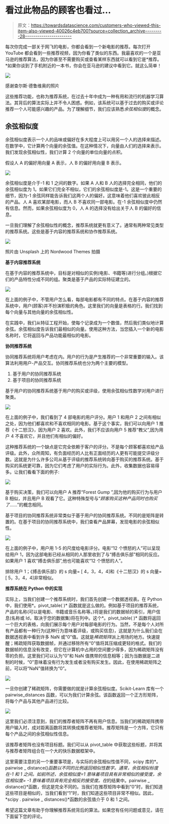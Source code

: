# 看过此物品的顾客也看过…

> 原文：<https://towardsdatascience.com/customers-who-viewed-this-item-also-viewed-40026c4eb700?source=collection_archive---------28----------------------->

每次你完成一部关于网飞的电影，你都会看到一个新电影的推荐。每次打开 YouTube 都会看到一些推荐视频，因为你看了类似的东西。我最喜欢的一个是亚马逊的推荐算法，因为你甚至不需要购买或查看某样东西就可以看到它是*推荐。*如果你谈到了手机附近的一本书，你会在亚马逊的建议中看到它。就这么简单！

![](img/b3f866f3806586db49166e4d31319e02.png)

感谢查尔斯·德鲁维奥的照片

这些推荐功能，也称为推荐系统，在过去十年中成为一种有用和流行的机器学习算法。其背后的算法实际上并不令人困惑。例如，该系统可以基于过去的购买或评论推荐一个人可能感兴趣的产品。为了理解细节，我们应该熟悉*余弦相似度*的概念。

## **余弦相似度**

余弦相似度表示一个人的品味或偏好在多大程度上可以用另一个人的选择来描述。在数学中，它计算两个向量的余弦值。在这种情况下，向量由人们的选择来表示。我们发现余弦相似性，我们计算 2 个向量的单位向量的点积。

假设人 A 的偏好用向量 A 表示，人 B 的偏好用向量 B 表示。

![](img/371bddad4e48ce8743af605c060c62e2.png)

余弦相似度是介于-1 和 1 之间的数字。如果 A 人和 B 人的选择完全相同，他们的余弦相似度为 1。如果它们完全不相似，它们的余弦相似度是-1。这是一个重要的细节，因为-1 余弦同样能告诉我们这两个人的偏好。这意味着他们喜欢彼此相反的产品。人 A 喜欢某部电影，而人 B 不喜欢同一部电影。在-1 余弦相似度中仍然有信息。然而，如果余弦相似度为 0，人 A 的选择没有给出关于人 B 的偏好的信息。

一旦我们理解了余弦相似性的概念，推荐系统就更有意义了。通常有两种常见类型的推荐系统。这些是基于内容的推荐系统和协作推荐系统。

![](img/2dc63614da60be0757a5d72f526e6c66.png)

照片由 Unsplash 上的 Nordwood Themes 拍摄

**基于内容推荐系统**

在基于内容的推荐系统中，目标是对相似的实例(电影、书籍等)进行分组。)根据它们的产品特性分成不同的组。聚类是基于产品的实际特征建立的。

![](img/f194a78d715c24e6186076b6635b1b5e.png)

在上面的例子中，不管用户怎么看，每部电影都有不同的特点。在基于内容的推荐系统中，用户(顾客)并不扮演积极的角色。这里我们的向量是表格的行。我们找到每个向量与其他向量的余弦相似性。

在实践中，我们从特征工程开始，使每个记录成为一个数值，然后我们类似地计算余弦。余弦相似度告诉我们最相似的向量。使用这种方法，当您插入一个新的电影名称时，它将返回与产品功能最相似的电影。

**协同推荐系统**

协同推荐系统将用户考虑在内。用户的行为是产生推荐的一个非常重要的输入。该算法利用用户-产品交互。协同推荐系统也分为两个主要的模型。

1.  基于用户的协同推荐系统
2.  基于项目的协同推荐系统

基于用户的协同推荐系统基于用户的购买或评级，使用余弦相似性数学对用户进行聚类。

![](img/5098dd8907510abe7a5e6d5d63eaa356.png)

在上面的例子中，我们看到了 4 部电影的用户评分。用户 1 和用户 2 之间有相似之处，因为他们都喜欢和不喜欢相同的电影。基于这个事实，我们可以向用户 1 推荐《十二怒汉》，因为用户 2 喜欢。此外，我们不应该向用户 5 推荐“教父”,因为用户 4 不喜欢它，并且他们有相似的偏好。

这种推荐系统的一个缺点是它完全依赖于客户的评分。不是每个顾客都喜欢给产品评级。此外，众所周知，有负面经历的人比有正面经历的人更有可能提交评级分数。这就是为什么许多公司从基于评级的推荐系统转向基于购买的推荐系统。基于购买的系统更可靠，因为它们考虑了用户的实际行为。此外，收集数据也容易得多。让我们看看下面的例子:

![](img/e29df5485c2f1c6a474b187ff7656581.png)

基于购买决策，我们可以向用户 A 推荐“Forest Gump ”,因为他的购买行为与用户 B 相似，并且用户 B 观看了它。这种特殊型号与“*顾客购买这种产品同时也购买了*……”的概念相同。

基于项目的协同推荐系统非常类似于基于用户的协同推荐系统。不同的是矩阵是转置的。在基于项目的协同推荐系统中，我们查看产品屏幕，发现电影的余弦相似性。

![](img/103674486c1ccd6e8135b6558b84d101.png)

在上面的例子中，用户用 1-5 的尺度给电影评分。电影“12 个愤怒的人”可以呈现给用户 1，因为这部电影已经从相同的人那里收到了与“搏击俱乐部”相同的反应。如果用户 1 喜欢“搏击俱乐部”,他也可能喜欢“12 个愤怒的人”。

排除用户 1；《搏击俱乐部》的 s 向量= [ 4，3，4，4]和《十二怒汉》的 s 向量= [ 5，3，4，4]非常相似。

**推荐系统在 Python 中的实现**

实际上，当我们创建一个推荐系统时，我们首先创建一个数据透视表。在 Python 中，我们使用*。pivot_table( )* 函数就是这么做的。例如基于项目的推荐系统，产品的名称(可以是电影、书籍或音乐名称等。)将是我们的数据帧的索引，用户信息(名称或 Id，取决于您的数据集)将在列中。这个*。pivot_table( )* 函数将返回一个巨大的表格，向我们展示每个用户对每部电影的行为。当然，不是每个人对所有产品都有一种行为(这种行为意味着评级，或购买信息)，这就是为什么我们会在数据透视表中看到许多 NaN 或“0”值。这就是*稀疏矩阵*派上用场的地方。快速提醒；稀疏矩阵获取数据帧，并通过移除所有“0”值将其压缩成更轻的格式。我们的数据帧的信息没有改变，但它在计算机中占用的空间要少得多，因为稀疏矩阵没有零的负担。这里我们可以认为“0”和 NaN 值携带的信息相等；因为当数据是二进制的时候，“0”意味着没有行为发生或者没有购买发生。因此，在使用稀疏矩阵之前，可以将“NaN”值转换为“0”。

![](img/b02f95fb047beff04f535cc279708878.png)

一旦你创建了稀疏矩阵，你需要做的就是计算余弦相似度。Scikit-Learn 库有一个 pairwise_distances 函数，可以为我们计算余弦。该函数返回一个正方形矩阵，将每个产品与其他产品进行比较。

![](img/1c9aad5d466d7ab13e93bf704a78ced8.png)

这里我们必须注意到，我们的推荐者矩阵不再有用户信息。当我们的稀疏矩阵携带用户输入时，成对距离函数将其转换成推荐者矩阵。推荐矩阵是一个方阵，它只有每个产品之间的余弦相似性信息。

该推荐者矩阵也没有项目标题。我们可以从 pivot_table 中获取这些标题，并将其与推荐者矩阵组合在一个大的快乐数据框架中。

这里需要注意的另一个重要事项是，与实际的余弦相似性值不同，scipy 库的*。pairwise _ distance()*函数以不同的比例返回相似性数字。通常，余弦相似标度在-1 和 1 之间。如前所述，余弦相似度=1 意味着项目具有非常相似的接受度，余弦相似度= -1 意味着项目具有完全相反的接受度。在*的结果中。pairwise _ distance()*函数，但这是完全不同的。当我们在推荐矩阵中看到“0”时，我们知道这些项目是相似的，当我们看到“1”时，我们知道这些项目非常不相似。因此，*scipy . pairwise _ distances()*函数的余弦值介于 0 和 1 之间。

希望这篇文章有助于你理解推荐系统背后的算法。如果您有任何问题或意见，请在下面留下您的评论。